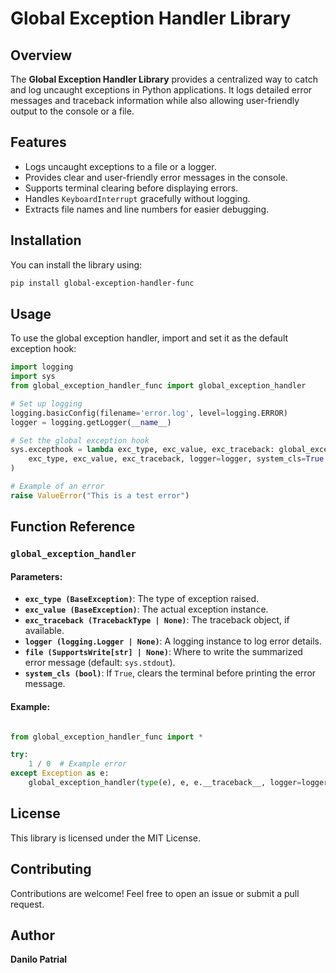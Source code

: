
# Global Exception Handler Library

## Overview
The **Global Exception Handler Library** provides a centralized way to catch and log uncaught exceptions in Python applications. It logs detailed error messages and traceback information while also allowing user-friendly output to the console or a file.

## Features
- Logs uncaught exceptions to a file or a logger.
- Provides clear and user-friendly error messages in the console.
- Supports terminal clearing before displaying errors.
- Handles `KeyboardInterrupt` gracefully without logging.
- Extracts file names and line numbers for easier debugging.

## Installation
You can install the library using:

```sh
pip install global-exception-handler-func
```

## Usage
To use the global exception handler, import and set it as the default exception hook:

```python
import logging
import sys
from global_exception_handler_func import global_exception_handler

# Set up logging
logging.basicConfig(filename='error.log', level=logging.ERROR)
logger = logging.getLogger(__name__)

# Set the global exception hook
sys.excepthook = lambda exc_type, exc_value, exc_traceback: global_exception_handler(
    exc_type, exc_value, exc_traceback, logger=logger, system_cls=True
)

# Example of an error
raise ValueError("This is a test error")
```

## Function Reference

### `global_exception_handler`

#### Parameters:
- **`exc_type (BaseException)`**: The type of exception raised.
- **`exc_value (BaseException)`**: The actual exception instance.
- **`exc_traceback (TracebackType | None)`**: The traceback object, if available.
- **`logger (logging.Logger | None)`**: A logging instance to log error details.
- **`file (SupportsWrite[str] | None)`**: Where to write the summarized error message (default: `sys.stdout`).
- **`system_cls (bool)`**: If `True`, clears the terminal before printing the error message.

#### Example:
```python

from global_exception_handler_func import *

try:
    1 / 0  # Example error
except Exception as e:
    global_exception_handler(type(e), e, e.__traceback__, logger=logger)
```

## License
This library is licensed under the MIT License.

## Contributing
Contributions are welcome! Feel free to open an issue or submit a pull request.

## Author
**Danilo Patrial**
